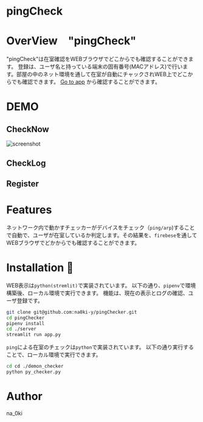 # pingCheck
# OverView　"pingCheck"

"pingCheck"は在室確認をWEBブラウザでどこからでも確認することができます。
登録は、ユーザ名と持っている端末の固有番号(MACアドレス)で行います。部屋の中のネット環境を通して在室が自動にチャックされWEB上でどこからでも確認できます。
[Go to app](https://na0ki-y-pingcheck-serverapp-k6hc0q.streamlit.app)
から確認することができます。


# DEMO
## CheckNow
![screenshot](/readme_image/sec_check_now.png)

## CheckLog

## Register


# Features
ネットワーク内で動かすチェッカーがデバイスをチェック（`ping/arp`)することで自動で、ユーザが在室しているか判定します。その結果を、`firebese`を通してWEBブラウザでどかからでも確認することができます。

# Installation :balloon:
WEB表示は`python(stremlit)`で実装されています。
以下の通り、`pipenv`で環境構築後、ローカル環境で実行できます。
機能は、現在の表示とログの確認、ユーザ登録です。

```bash
git clone git@github.com:na0ki-y/pingChecker.git
cd pingChecker
pipenv install
cd ./server
streamlit run app.py
```

`ping`による在室のチェックは`python`で実装されています。
以下の通り実行することで、ローカル環境で実行できます。
```bash
cd cd ./demon_checker
python py_checker.py
```


# Author
na_0ki